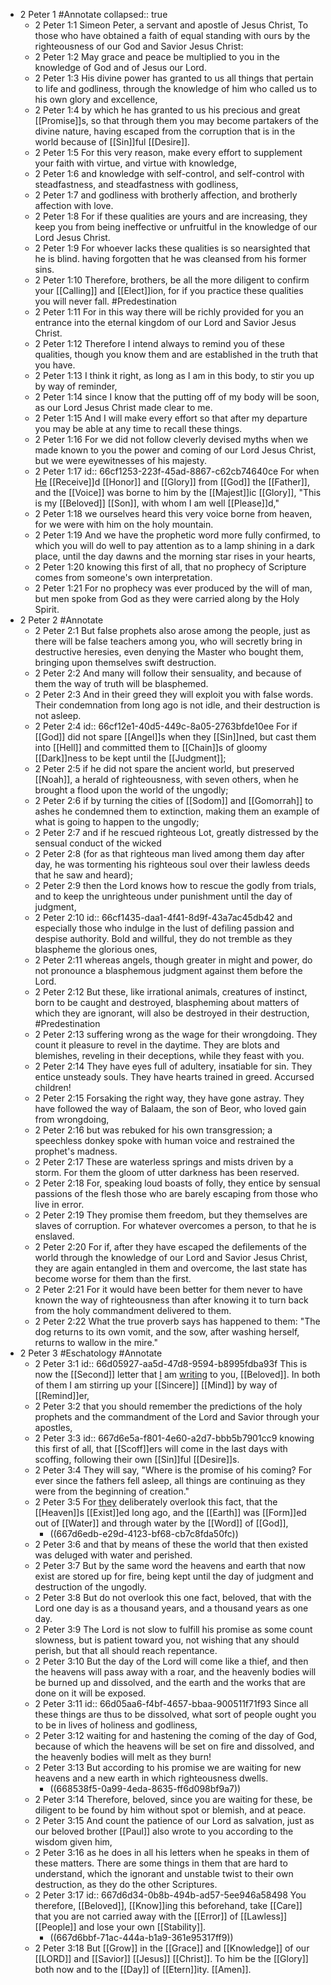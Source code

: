 - 2 Peter 1 #Annotate
  collapsed:: true
	- 2 Peter 1:1
	  Simeon Peter, a servant and apostle of Jesus Christ,
	  To those who have obtained a faith of equal standing with ours by the righteousness of our God and Savior Jesus Christ:
	- 2 Peter 1:2
	  May grace and peace be multiplied to you in the knowledge of God and of Jesus our Lord.
	- 2 Peter 1:3
	  His divine power has granted to us all things that pertain to life and godliness, through the knowledge of him who called us to his own glory and excellence,
	- 2 Peter 1:4
	  by which he has granted to us his precious and great [[Promise]]s, so that through them you may become partakers of the divine nature, having escaped from the corruption that is in the world because of [[Sin]]ful [[Desire]].
	- 2 Peter 1:5
	  For this very reason, make every effort to supplement your faith with virtue, and virtue with knowledge,
	- 2 Peter 1:6
	  and knowledge with self-control, and self-control with steadfastness, and steadfastness with godliness,
	- 2 Peter 1:7
	  and godliness with brotherly affection, and brotherly affection with love.
	- 2 Peter 1:8
	  For if these qualities are yours and are increasing, they keep you from being ineffective or unfruitful in the knowledge of our Lord Jesus Christ.
	- 2 Peter 1:9
	  For whoever lacks these qualities is so nearsighted that he is blind. having forgotten that he was cleansed from his former sins.
	- 2 Peter 1:10
	  Therefore, brothers, be all the more diligent to confirm your [[Calling]] and [[Elect]]ion, for if you practice these qualities you will never fall. #Predestination
	- 2 Peter 1:11
	  For in this way there will be richly provided for you an entrance into the eternal kingdom of our Lord and Savior Jesus Christ.
	- 2 Peter 1:12
	  Therefore I intend always to remind you of these qualities, though you know them and are established in the truth that you have.
	- 2 Peter 1:13
	  I think it right, as long as I am in this body, to stir you up by way of reminder,
	- 2 Peter 1:14
	  since I know that the putting off of my body will be soon, as our Lord Jesus Christ made clear to me.
	- 2 Peter 1:15
	  And I will make every effort so that after my departure you may be able at any time to recall these things.
	- 2 Peter 1:16
	  For we did not follow cleverly devised myths when we made known to you the power and coming of our Lord Jesus Christ, but we were eyewitnesses of his majesty.
	- 2 Peter 1:17
	  id:: 66cf1253-223f-45ad-8867-c62cb74640ce
	  For when [He]([[Jesus]]) [[Receive]]d [[Honor]] and [[Glory]] from [[God]] the [[Father]], and the [[Voice]] was borne to him by the [[Majest]]ic [[Glory]], "This is my [[Beloved]] [[Son]], with whom I am well [[Please]]d,"
	- 2 Peter 1:18
	  we ourselves heard this very voice borne from heaven, for we were with him on the holy mountain.
	- 2 Peter 1:19
	  And we have the prophetic word more fully confirmed, to which you will do well to pay attention as to a lamp shining in a dark place, until the day dawns and the morning star rises in your hearts,
	- 2 Peter 1:20
	  knowing this first of all, that no prophecy of Scripture comes from someone's own interpretation.
	- 2 Peter 1:21
	  For no prophecy was ever produced by the will of man, but men spoke from God as they were carried along by the Holy Spirit.
- 2 Peter 2 #Annotate
	- 2 Peter 2:1
	  But false prophets also arose among the people, just as there will be false teachers among you, who will secretly bring in destructive heresies, even denying the Master who bought them, bringing upon themselves swift destruction.
	- 2 Peter 2:2
	  And many will follow their sensuality, and because of them the way of truth will be blasphemed.
	- 2 Peter 2:3
	  And in their greed they will exploit you with false words. Their condemnation from long ago is not idle, and their destruction is not asleep.
	- 2 Peter 2:4
	  id:: 66cf12e1-40d5-449c-8a05-2763bfde10ee
	  For if [[God]] did not spare [[Angel]]s when they [[Sin]]ned, but cast them into [[Hell]] and committed them to [[Chain]]s of gloomy [[Dark]]ness to be kept until the [[Judgment]];
	- 2 Peter 2:5
	  if he did not spare the ancient world, but preserved [[Noah]], a herald of righteousness, with seven others, when he brought a flood upon the world of the ungodly;
	- 2 Peter 2:6
	  if by turning the cities of [[Sodom]] and [[Gomorrah]] to ashes he condemned them to extinction, making them an example of what is going to happen to the ungodly;
	- 2 Peter 2:7
	  and if he rescued righteous Lot, greatly distressed by the sensual conduct of the wicked
	- 2 Peter 2:8
	  (for as that righteous man lived among them day after day, he was tormenting his righteous soul over their lawless deeds that he saw and heard);
	- 2 Peter 2:9
	  then the Lord knows how to rescue the godly from trials, and to keep the unrighteous under punishment until the day of judgment,
	- 2 Peter 2:10
	  id:: 66cf1435-daa1-4f41-8d9f-43a7ac45db42
	  and especially those who indulge in the lust of defiling passion and despise authority.
	  Bold and willful, they do not tremble as they blaspheme the glorious ones,
	- 2 Peter 2:11
	  whereas angels, though greater in might and power, do not pronounce a blasphemous judgment against them before the Lord.
	- 2 Peter 2:12
	  But these, like irrational animals, creatures of instinct, born to be caught and destroyed, blaspheming about matters of which they are ignorant, will also be destroyed in their destruction, #Predestination
	- 2 Peter 2:13
	  suffering wrong as the wage for their wrongdoing. They count it pleasure to revel in the daytime. They are blots and blemishes, reveling in their deceptions, while they feast with you.
	- 2 Peter 2:14
	  They have eyes full of adultery, insatiable for sin. They entice unsteady souls. They have hearts trained in greed. Accursed children!
	- 2 Peter 2:15
	  Forsaking the right way, they have gone astray. They have followed the way of Balaam, the son of Beor, who loved gain from wrongdoing,
	- 2 Peter 2:16
	  but was rebuked for his own transgression; a speechless donkey spoke with human voice and restrained the prophet's madness.
	- 2 Peter 2:17
	  These are waterless springs and mists driven by a storm. For them the gloom of utter darkness has been reserved.
	- 2 Peter 2:18
	  For, speaking loud boasts of folly, they entice by sensual passions of the flesh those who are barely escaping from those who live in error.
	- 2 Peter 2:19
	  They promise them freedom, but they themselves are slaves of corruption. For whatever overcomes a person, to that he is enslaved.
	- 2 Peter 2:20
	  For if, after they have escaped the defilements of the world through the knowledge of our Lord and Savior Jesus Christ, they are again entangled in them and overcome, the last state has become worse for them than the first.
	- 2 Peter 2:21
	  For it would have been better for them never to have known the way of righteousness than after knowing it to turn back from the holy commandment delivered to them.
	- 2 Peter 2:22
	  What the true proverb says has happened to them: "The dog returns to its own vomit, and the sow, after washing herself, returns to wallow in the mire."
- 2 Peter 3
  #Eschatology #Annotate
	- 2 Peter 3:1
	  id:: 66d05927-aa5d-47d8-9594-b8995fdba93f
	  This is now the [[Second]] letter that [I]([[Peter]]) am [writing]([[Write]]) to you, [[Beloved]]. In both of them I am stirring up your [[Sincere]] [[Mind]] by way of [[Remind]]er,
	- 2 Peter 3:2
	  that you should remember the predictions of the holy prophets and the commandment of the Lord and Savior through your apostles,
	- 2 Peter 3:3
	  id:: 667d6e5a-f801-4e60-a2d7-bbb5b7901cc9
	  knowing this first of all, that [[Scoff]]ers will come in the last days with scoffing, following their own [[Sin]]ful [[Desire]]s.
	- 2 Peter 3:4
	  They will say, "Where is the promise of his coming? For ever since the fathers fell asleep, all things are continuing as they were from the beginning of creation."
	- 2 Peter 3:5
	  For [they](((667d6e5a-f801-4e60-a2d7-bbb5b7901cc9))) deliberately overlook this fact, that the [[Heaven]]s [[Exist]]ed long ago, and the [[Earth]] was [[Form]]ed out of [[Water]] and through water by the [[Word]] of [[God]],
		- ((667d6edb-e29d-4123-bf68-cb7c8fda50fc))
	- 2 Peter 3:6
	  and that by means of these the world that then existed was deluged with water and perished.
	- 2 Peter 3:7
	  But by the same word the heavens and earth that now exist are stored up for fire, being kept until the day of judgment and destruction of the ungodly.
	- 2 Peter 3:8
	  But do not overlook this one fact, beloved, that with the Lord one day is as a thousand years, and a thousand years as one day.
	- 2 Peter 3:9
	  The Lord is not slow to fulfill his promise as some count slowness, but is patient toward you, not wishing that any should perish, but that all should reach repentance.
	- 2 Peter 3:10
	  But the day of the Lord will come like a thief, and then the heavens will pass away with a roar, and the heavenly bodies will be burned up and dissolved, and the earth and the works that are done on it will be exposed.
	- 2 Peter 3:11
	  id:: 66d05aa6-f4bf-4657-bbaa-900511f71f93
	  Since all these things are thus to be dissolved, what sort of people ought you to be in lives of holiness and godliness,
	- 2 Peter 3:12
	  waiting for and hastening the coming of the day of God, because of which the heavens will be set on fire and dissolved, and the heavenly bodies will melt as they burn!
	- 2 Peter 3:13
	  But according to his promise we are waiting for new heavens and a new earth in which righteousness dwells.
		- ((668538f5-0a99-4eda-8635-ff6d098bf9a7))
	- 2 Peter 3:14
	  Therefore, beloved, since you are waiting for these, be diligent to be found by him without spot or blemish, and at peace.
	- 2 Peter 3:15
	  And count the patience of our Lord as salvation, just as our beloved brother [[Paul]] also wrote to you according to the wisdom given him,
	- 2 Peter 3:16
	  as he does in all his letters when he speaks in them of these matters. There are some things in them that are hard to understand, which the ignorant and unstable twist to their own destruction, as they do the other Scriptures.
	- 2 Peter 3:17
	  id:: 667d6d34-0b8b-494b-ad57-5ee946a58498
	  You therefore, [[Beloved]], [[Know]]ing this beforehand, take [[Care]] that you are not carried away with the [[Error]] of [[Lawless]] [[People]] and lose your own [[Stability]].
		- ((667d6bbf-71ac-444a-b1a9-361e95317ff9))
	- 2 Peter 3:18
	  But [[Grow]] in the [[Grace]] and [[Knowledge]] of our [[LORD]] and [[Savior]] [[Jesus]] [[Christ]]. To him be the [[Glory]] both now and to the [[Day]] of [[Etern]]ity. [[Amen]].